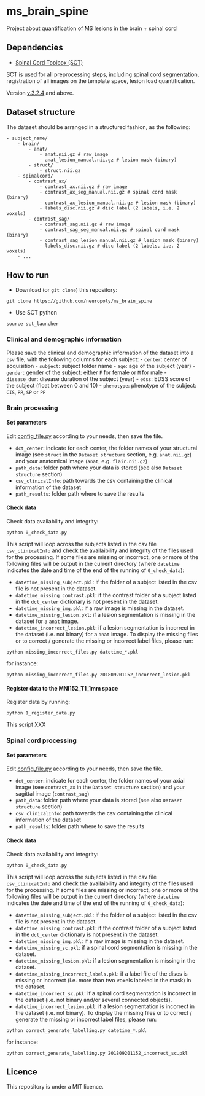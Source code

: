 # ms_brain_spine
Project about quantification of MS lesions in the brain + spinal cord

## Dependencies
- [Spinal Cord Toolbox (SCT)](https://github.com/neuropoly/spinalcordtoolbox)

SCT is used for all preprocessing steps, including spinal cord segmentation, registration of all images on the template space, lesion load quantification.

Version [v.3.2.4](https://github.com/neuropoly/spinalcordtoolbox/releases/v3.2.4) and above.

## Dataset structure
The dataset should be arranged in a structured fashion, as the following:
~~~
- subject_name/
	- brain/
		- anat/
			- anat.nii.gz # raw image
			- anat_lesion_manual.nii.gz # lesion mask (binary)
		- struct/
			- struct.nii.gz
	- spinalcord/
	    - contrast_ax/
			- contrast_ax.nii.gz # raw image
			- contrast_ax_seg_manual.nii.gz # spinal cord mask (binary)
			- contrast_ax_lesion_manual.nii.gz # lesion mask (binary)
			- labels_disc.nii.gz # disc label (2 labels, i.e. 2 voxels)
	    - contrast_sag/
			- contrast_sag.nii.gz # raw image
			- contrast_sag_seg_manual.nii.gz # spinal cord mask (binary)
			- contrast_sag_lesion_manual.nii.gz # lesion mask (binary)
			- labels_disc.nii.gz # disc label (2 labels, i.e. 2 voxels)
    - ...
~~~

## How to run

- Download (or `git clone`) this repository:
~~~
git clone https://github.com/neuropoly/ms_brain_spine
~~~

- Use SCT python
~~~
source sct_launcher
~~~

### Clinical and demographic information
Please save the clinical and demographic information of the dataset into a `csv` file, with the following columns for each subject:
	- `center`: center of acquisition
	- `subject`: subject folder name
	- `age`: age of the subject (year)
	- `gender`: gender of the subject: either `F` for female or `M` for male
	- `disease_dur`: disease duration of the subject (year)
	- `edss`: EDSS score of the subject (float between 0 and 10)
	- `phenotype`: phenotype of the subject: `CIS`, `RR`, `SP` or `PP`

### Brain processing

#### Set parameters
Edit [config_file.py](brain/config_file.py) according to your needs, then save the file.
- `dct_center`: indicate for each center, the folder names of your structural image (see `struct` in the `Dataset structure` section, e.g. `anat.nii.gz`) and your anatomical image (`anat`, e.g. `flair.nii.gz`)
- `path_data`: folder path where your data is stored (see also `Dataset structure` section)
- `csv_clinicalInfo`: path towards the csv containing the clinical information of the dataset
- `path_results`: folder path where to save the results

#### Check data
Check data availability and integrity:
~~~
python 0_check_data.py
~~~
This script will loop across the subjects listed in the csv file `csv_clinicalInfo` and check the availaibility and integrity of the files used for the processing. If some files are missing or incorrect, one or more of the following files will be output in the current directory (where `datetime` indicates the date and time of the end of the running of `0_check_data`):
- `datetime_missing_subject.pkl`: if the folder of a subject listed in the csv file is not present in the dataset.
- `datetime_missing_contrast.pkl`: if the contrast folder of a subject listed in the `dct_center` dictionary is not present in the dataset.
- `datetime_missing_img.pkl`: if a raw image is missing in the dataset.
- `datetime_missing_lesion.pkl`: if a lesion segmentation is missing in the dataset for a `anat` image.
- `datetime_incorrect_lesion.pkl`: if a lesion segmentation is incorrect in the dataset (i.e. not binary) for a `anat` image.
To display the missing files or to correct / generate the missing or incorrect label files, please run:
~~~
python missing_incorrect_files.py datetime_*.pkl
~~~
for instance:
~~~
python missing_incorrect_files.py 201809201152_incorrect_lesion.pkl
~~~

#### Register data to the MNI152_T1_1mm space
Register data by running:
~~~
python 1_register_data.py
~~~
This script XXX

### Spinal cord processing

#### Set parameters
Edit [config_file.py](spinalcord/config_file.py) according to your needs, then save the file.
- `dct_center`: indicate for each center, the folder names of your axial image (see `contrast_ax` in the `Dataset structure` section) and your sagittal image (`contrast_sag`)
- `path_data`: folder path where your data is stored (see also `Dataset structure` section)
- `csv_clinicalInfo`: path towards the csv containing the clinical information of the dataset
- `path_results`: folder path where to save the results

#### Check data
Check data availability and integrity:
~~~
python 0_check_data.py
~~~
This script will loop across the subjects listed in the csv file `csv_clinicalInfo` and check the availaibility and integrity of the files used for the processing. If some files are missing or incorrect, one or more of the following files will be output in the current directory (where `datetime` indicates the date and time of the end of the running of `0_check_data`):
- `datetime_missing_subject.pkl`: if the folder of a subject listed in the csv file is not present in the dataset.
- `datetime_missing_contrast.pkl`: if the contrast folder of a subject listed in the `dct_center` dictionary is not present in the dataset.
- `datetime_missing_img.pkl`: if a raw image is missing in the dataset.
- `datetime_missing_sc.pkl`: if a spinal cord segmentation is missing in the dataset.
- `datetime_missing_lesion.pkl`: if a lesion segmentation is missing in the dataset.
- `datetime_missing_incorrect_labels.pkl`: if a label file of the discs is missing or incorrect (i.e. more than two voxels labeled in the mask) in the dataset.
- `datetime_incorrect_sc.pkl`: if a spinal cord segmentation is incorrect in the dataset (i.e. not binary and/or several connected objects).
- `datetime_incorrect_lesion.pkl`: if a lesion segmentation is incorrect in the dataset (i.e. not binary).
To display the missing files or to correct / generate the missing or incorrect label files, please run:
~~~
python correct_generate_labelling.py datetime_*.pkl
~~~
for instance:
~~~
python correct_generate_labelling.py 201809201152_incorrect_sc.pkl
~~~


## Licence
This repository is under a MIT licence.

